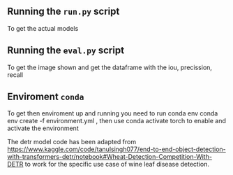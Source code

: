 ## Running the `run.py` script

To get the actual models


## Running the `eval.py` script

To get the image shown and get the dataframe with the iou, precission, recall

## Enviroment `conda`

To get then enviroment up and running you need to run conda env conda env create -f environment.yml
, then use conda activate torch to enable and activate the environment


The detr model code has been adapted from https://www.kaggle.com/code/tanulsingh077/end-to-end-object-detection-with-transformers-detr/notebook#Wheat-Detection-Competition-With-DETR to work for the specific use case of wine leaf disease detection.